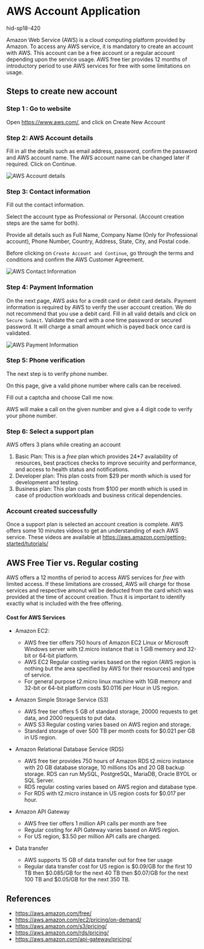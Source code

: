 # AWS Account Application 

hid-sp18-420

Amazon Web Service (AWS) is a cloud computing platform provided by
Amazon.  To access any AWS service, it is mandatory to create an account
with AWS. This account can be a free account or a regular
account depending upon the service usage.
AWS free tier provides 12 months of introductory period to
use AWS services for free with some limitations on usage.

## Steps to create new account

### Step 1 : Go to website

Open https://www.aws.com/, and click on Create New Account

### Step 2: AWS Account details

Fill in all the details such as email address, password, confirm the
password and AWS account name. The AWS account name can be changed
later if required.  Click on Continue.

![AWS Account details](https://github.com/cloudmesh-community/hid-sp18-420/blob/master/tutorial/images/aws%20step%202.jpg?raw=true)


### Step 3: Contact information

Fill out the contact information.

Select the account type as Professional or Personal. (Account creation
steps are the same for both).
 
Provide all details such as Full Name, Company Name (Only for
Professional account), Phone Number, Country, Address, State, City,
and Postal code.

Before clicking on `Create Account and Continue`, go through the terms
and conditions and confirm the AWS Customer Agreement.

![AWS Contact Information](https://github.com/cloudmesh-community/hid-sp18-420/blob/master/tutorial/images/aws_account_step3.PNG?raw=true)


### Step 4: Payment Information

On the next page, AWS asks for a credit card or debit card
details. Payment information is required by AWS to verify the user
account creation. We do not recommend that you use a debit card.  Fill
in all valid details and click on `Secure Submit`. Validate the card
with a one time password or secured password.  It will charge a small
amount which is payed back once card is validated.

![AWS Payment Information](https://github.com/cloudmesh-community/hid-sp18-420/blob/master/tutorial/images/aws_account_payment.PNG?raw=true)


### Step 5: Phone verification

The next step is to verify phone number. 

On this page, give a valid phone number where calls can be received. 

Fill out a captcha and choose Call me now.

AWS will make a call on the given number and give a 4 digit code to verify
your phone number.

### Step 6: Select a support plan 

AWS offers 3 plans while creating an account

1. Basic Plan: This is a *free* plan which provides 24*7 availability of
   resources, best practices checks to improve secuirity and
   performance, and access to health status and notifications.
2. Developer plan: This plan costs from $29 per month which is used
   for development and testing.
3. Business plan: This plan costs from $100 per month which is used in
   case of production workloads and business critical dependencies.

### Account created successfully

Once a support plan is selected an account creation is complete. AWS
offers some 10 minutes videos to get an understanding of each AWS service.
These videos are available at https://aws.amazon.com/getting-started/tutorials/


## AWS Free Tier vs. Regular costing

AWS offers a 12 months of period to access AWS services for *free* with
limited access. If these limitations are crossed, AWS will charge for
those services and respective amonut will be deducted from the card
which was provided at the time of account creation. Thus it is
important to identify exactly what is included with the free offering.

#### Cost for AWS Services


- Amazon EC2:

	- AWS free tier offers 750 hours of Amazon EC2 Linux or Microsoft
      Windows server with t2.micro instance that is 1 GiB memory and
      32-bit or 64-bit platform.
	- AWS EC2 Regular costing varies based on the region (AWS region
      is nothing but the area specified by AWS for their resources)
      and type of service.
    - For general purpose t2.micro linux machine 
      with 1GiB memory and 32-bit or 64-bit
      platform costs $0.0116 per Hour in US region.
        
- Amazon Simple Storage Service (S3)

	- AWS free tier offers 5 GB of standard storage, 20000 requests to
      get data, and 2000 requests to put data.
	- AWS S3 Regular costing varies based on AWS region and storage.
    - Standard storage of over 500 TB per month costs for $0.021 per GB in US region.

- Amazon Relational Database Service (RDS)

	- AWS free tier provides 750 hours of Amazon RDS t2.micro instance
      with 20 GB database storage, 10 millions IOs and 20 GB backup
      storage. RDS can run MySQL, PostgreSQL, MariaDB, Oracle BYOL or
      SQL Server.
	- RDS regular costing varies based on AWS region and database
      type.
    - For RDS with t2.micro instance in US region costs for $0.017 per hour.

- Amazon API Gateway 

	- AWS free tier offers 1 million API calls per month are free
	- Regular costing for API Gateway varies based on AWS region. 
    - For US region, $3.50 per million API calls are charged. 
    
- Data transfer
	
    - AWS supports 15 GB of data transfer out for free tier usage
    - Regular data transfer cost for US region is $0.09/GB for
      the first 10 TB then $0.085/GB for the next 40 TB then $0.07/GB
      for the next 100 TB and $0.05/GB for the next 350 TB.


## References
 
* <https://aws.amazon.com/free/>
* <https://aws.amazon.com/ec2/pricing/on-demand/>
* <https://aws.amazon.com/s3/pricing/>
* <https://aws.amazon.com/rds/pricing/>
* <https://aws.amazon.com/api-gateway/pricing/>
